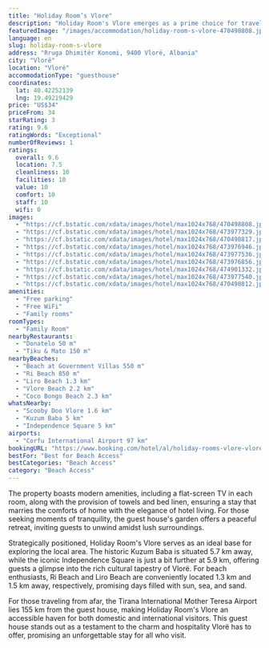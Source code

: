 ```yaml
---
title: "Holiday Room’s Vlore"
description: "Holiday Room's Vlore emerges as a prime choice for travelers seeking a serene escape with breathtaking sea views, located just a stone's throw away from the Beach at Government Villas."
featuredImage: "/images/accommodation/holiday-room-s-vlore-470498808.jpg"
language: en
slug: holiday-room-s-vlore
address: "Rruga Dhimitër Konomi, 9400 Vlorë, Albania"
city: "Vlorë"
location: "Vlorë"
accommodationType: "guesthouse"
coordinates:
  lat: 40.42252139
  lng: 19.49219429
price: "US$34"
priceFrom: 34
starRating: 3
rating: 9.6
ratingWords: "Exceptional"
numberOfReviews: 1
ratings:
  overall: 9.6
  location: 7.5
  cleanliness: 10
  facilities: 10
  value: 10
  comfort: 10
  staff: 10
  wifi: 0
images:
  - "https://cf.bstatic.com/xdata/images/hotel/max1024x768/470498808.jpg?k=ab7d994827f3464b1ae53f926aadd2b588ba6635cd044d198504ed63570c0cc6&o=&hp=1"
  - "https://cf.bstatic.com/xdata/images/hotel/max1024x768/473977329.jpg?k=3a194cba3604b8fed8c83d3f196f2a5eb530d7956dce13e64c83aa6b17bcd574&o=&hp=1"
  - "https://cf.bstatic.com/xdata/images/hotel/max1024x768/470498817.jpg?k=4f1a4ccebc76e4240282b8c0a5f17def590208a917958d44343939ed18f7ffd0&o=&hp=1"
  - "https://cf.bstatic.com/xdata/images/hotel/max1024x768/473976946.jpg?k=bfddbc540c0e1beff7fa5fcd9c9da3acd571231aa6609f42b6e8efb44f94846e&o=&hp=1"
  - "https://cf.bstatic.com/xdata/images/hotel/max1024x768/473977536.jpg?k=f4ad8fbc65fd1519a7c57017ce2d311eed97b01f28210ad3fce7470c6ef17119&o=&hp=1"
  - "https://cf.bstatic.com/xdata/images/hotel/max1024x768/473976856.jpg?k=73f67810bc5b0d190aa8e42dbf749f18ccdd8cab16c27b41ec3ab1bd4f12be34&o=&hp=1"
  - "https://cf.bstatic.com/xdata/images/hotel/max1024x768/474901332.jpg?k=353e7549b831593bb7738fad68c9435ad1d392ab86b7c61639d95addd5b8a68b&o=&hp=1"
  - "https://cf.bstatic.com/xdata/images/hotel/max1024x768/473977540.jpg?k=d75b2b09efd29b1782bb4418333cf6bb3692bb0a3c84aa713a0e5aab532950a9&o=&hp=1"
  - "https://cf.bstatic.com/xdata/images/hotel/max1024x768/470498812.jpg?k=3d20dd1252811cdae9801787611292976cfd0c1ef802f0987ca5d051f661a0a2&o=&hp=1"
amenities:
  - "Free parking"
  - "Free WiFi"
  - "Family rooms"
roomTypes:
  - "Family Room"
nearbyRestaurants:
  - "Donatelo 50 m"
  - "Tiku & Mato 150 m"
nearbyBeaches:
  - "Beach at Government Villas 550 m"
  - "Ri Beach 850 m"
  - "Liro Beach 1.3 km"
  - "Vlore Beach 2.2 km"
  - "Coco Bongo Beach 2.3 km"
whatsNearby:
  - "Scooby Doo Vlore 1.6 km"
  - "Kuzum Baba 5 km"
  - "Independence Square 5 km"
airports:
  - "Corfu International Airport 97 km"
bookingURL: "https://www.booking.com/hotel/al/holiday-rooms-vlore-vlore.en-gb.html?aid=8035640"
bestFor: "Best for Beach Access"
bestCategories: "Beach Access"
category: "Beach Access"
---
```


The property boasts modern amenities, including a flat-screen TV in each room, along with the provision of towels and bed linen, ensuring a stay that marries the comforts of home with the elegance of hotel living. For those seeking moments of tranquility, the guest house's garden offers a peaceful retreat, inviting guests to unwind amidst lush surroundings.

Strategically positioned, Holiday Room's Vlore serves as an ideal base for exploring the local area. The historic Kuzum Baba is situated 5.7 km away, while the iconic Independence Square is just a bit further at 5.9 km, offering guests a glimpse into the rich cultural tapestry of Vlorë. For beach enthusiasts, Ri Beach and Liro Beach are conveniently located 1.3 km and 1.5 km away, respectively, promising days filled with sun, sea, and sand.

For those traveling from afar, the Tirana International Mother Teresa Airport lies 155 km from the guest house, making Holiday Room's Vlore an accessible haven for both domestic and international visitors. This guest house stands out as a testament to the charm and hospitality Vlorë has to offer, promising an unforgettable stay for all who visit.